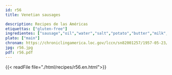 ```yaml
---
id: r56
title: Venetian sausages

description: Recipes de las Américas
etiquettas: ["gluten-free"]
ingredientes: ["sausage","oil","water","salt","potato","butter","milk","egg"]
plato: ["main"]
chronam: https://chroniclingamerica.loc.gov/lccn/sn82001257/1957-05-23/ed-1/seq-5/
jpg: r56.jpg
pdf: r56.pdf
---
```


{{< readFile file="./html/recipes/r56.en.html">}}